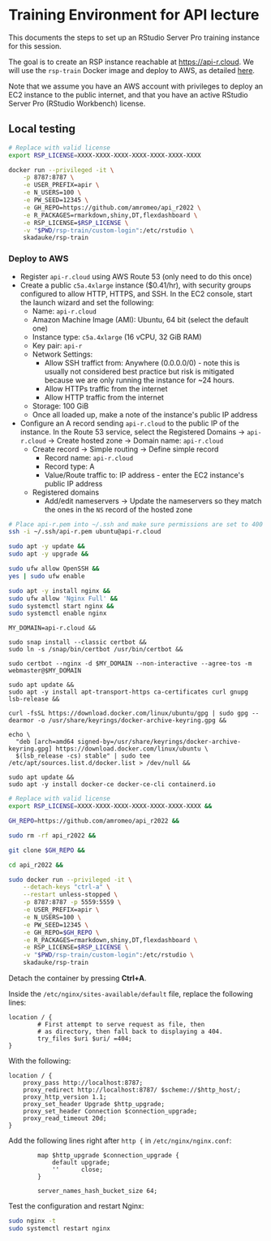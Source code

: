 # Training Environment for API lecture

This documents the steps to set up an RStudio Server Pro training instance for this session.

The goal is to create an RSP instance reachable at <https://api-r.cloud>. We will use the `rsp-train` Docker image and deploy to AWS, as detailed [here](https://github.com/skadauke/rsp-train).

Note that we assume you have an AWS account with privileges to deploy an EC2 instance to the public internet, and that you have an active RStudio Server Pro (RStudio Workbench) license.

## Local testing

```bash
# Replace with valid license
export RSP_LICENSE=XXXX-XXXX-XXXX-XXXX-XXXX-XXXX-XXXX

docker run --privileged -it \
    -p 8787:8787 \
    -e USER_PREFIX=apir \
    -e N_USERS=100 \
    -e PW_SEED=12345 \
    -e GH_REPO=https://github.com/amromeo/api_r2022 \
    -e R_PACKAGES=rmarkdown,shiny,DT,flexdashboard \
    -e RSP_LICENSE=$RSP_LICENSE \
    -v "$PWD/rsp-train/custom-login":/etc/rstudio \
    skadauke/rsp-train
```

### Deploy to AWS

- Register `api-r.cloud` using AWS Route 53 (only need to do this once)
- Create a public `c5a.4xlarge` instance ($0.41/hr), with security groups configured to allow HTTP, HTTPS, and SSH. In the EC2 console, start the launch wizard and set the following:
    - Name: `api-r.cloud`
    - Amazon Machine Image (AMI): Ubuntu, 64 bit (select the default one)
    - Instance type: `c5a.4xlarge` (16 vCPU, 32 GiB RAM)
    - Key pair: `api-r`
    - Network Settings:
        - Allow SSH traffict from: Anywhere (0.0.0.0/0) - note this is usually not considered best practice but risk is mitigated because we are only running the instance for ~24 hours.
        - Allow HTTPs traffic from the internet
        - Allow HTTP traffic from the internet
    - Storage: 100 GiB
    - Once all loaded up, make a note of the instance's public IP address
- Configure an A record sending `api-r.cloud` to the public IP of the instance. In the Route 53 service, select the Registered Domains -> `api-r.cloud` -> Create hosted zone -> Domain name: `api-r.cloud`
    - Create record -> Simple routing -> Define simple record
        - Record name: `api-r.cloud`
        - Record type: A
        - Value/Route traffic to: IP address - enter the EC2 instance's public IP address
    - Registered domains
        - Add/edit nameservers -> Update the nameservers so they match the ones in the `NS` record of the hosted zone

```bash
# Place api-r.pem into ~/.ssh and make sure permissions are set to 400 (owner read and write only)
ssh -i ~/.ssh/api-r.pem ubuntu@api-r.cloud
```

```bash
sudo apt -y update &&
sudo apt -y upgrade &&

sudo ufw allow OpenSSH &&
yes | sudo ufw enable
```

```bash
sudo apt -y install nginx &&
sudo ufw allow 'Nginx Full' &&
sudo systemctl start nginx &&
sudo systemctl enable nginx
```

```
MY_DOMAIN=api-r.cloud &&

sudo snap install --classic certbot &&
sudo ln -s /snap/bin/certbot /usr/bin/certbot &&

sudo certbot --nginx -d $MY_DOMAIN --non-interactive --agree-tos -m webmaster@$MY_DOMAIN
```

```
sudo apt update &&
sudo apt -y install apt-transport-https ca-certificates curl gnupg lsb-release &&

curl -fsSL https://download.docker.com/linux/ubuntu/gpg | sudo gpg --dearmor -o /usr/share/keyrings/docker-archive-keyring.gpg &&

echo \
  "deb [arch=amd64 signed-by=/usr/share/keyrings/docker-archive-keyring.gpg] https://download.docker.com/linux/ubuntu \
  $(lsb_release -cs) stable" | sudo tee /etc/apt/sources.list.d/docker.list > /dev/null &&

sudo apt update &&
sudo apt -y install docker-ce docker-ce-cli containerd.io
```

```bash
# Replace with valid license
export RSP_LICENSE=XXXX-XXXX-XXXX-XXXX-XXXX-XXXX-XXXX &&

GH_REPO=https://github.com/amromeo/api_r2022 &&

sudo rm -rf api_r2022 &&

git clone $GH_REPO &&

cd api_r2022 &&

sudo docker run --privileged -it \
    --detach-keys "ctrl-a" \
    --restart unless-stopped \
    -p 8787:8787 -p 5559:5559 \
    -e USER_PREFIX=apir \
    -e N_USERS=100 \
    -e PW_SEED=12345 \
    -e GH_REPO=$GH_REPO \
    -e R_PACKAGES=rmarkdown,shiny,DT,flexdashboard \
    -e RSP_LICENSE=$RSP_LICENSE \
    -v "$PWD/rsp-train/custom-login":/etc/rstudio \
    skadauke/rsp-train
```

Detach the container by pressing **Ctrl+A**.

Inside the `/etc/nginx/sites-available/default` file, replace the following lines:

```
location / {
        # First attempt to serve request as file, then
        # as directory, then fall back to displaying a 404.
        try_files $uri $uri/ =404;
}
```

With the following:

```
location / {
    proxy_pass http://localhost:8787;
    proxy_redirect http://localhost:8787/ $scheme://$http_host/;
    proxy_http_version 1.1;
    proxy_set_header Upgrade $http_upgrade;
    proxy_set_header Connection $connection_upgrade;
    proxy_read_timeout 20d;
}
```

Add the following lines right after `http {` in `/etc/nginx/nginx.conf`:

```
        map $http_upgrade $connection_upgrade {
            default upgrade;
            ''      close;
        }

        server_names_hash_bucket_size 64;
```

Test the configuration and restart Nginx:

```bash
sudo nginx -t
sudo systemctl restart nginx
```
